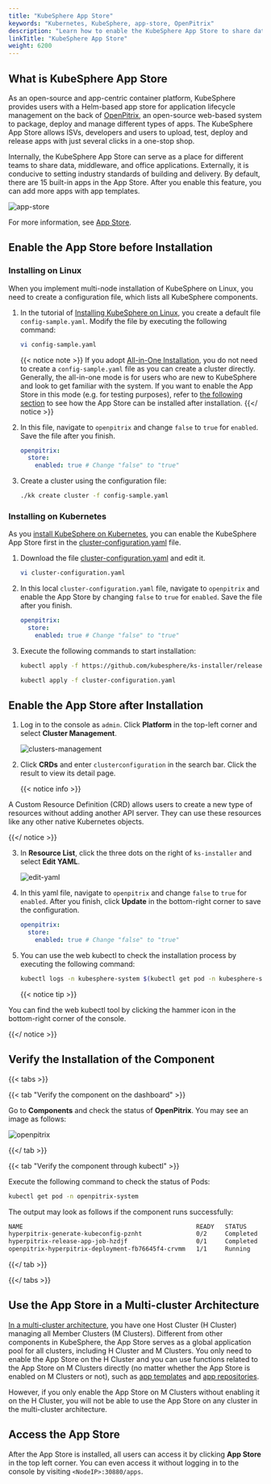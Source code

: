 ```yaml
---
title: "KubeSphere App Store"
keywords: "Kubernetes, KubeSphere, app-store, OpenPitrix"
description: "Learn how to enable the KubeSphere App Store to share data and apps internally and set industry standards of delivery process externally."
linkTitle: "KubeSphere App Store"
weight: 6200
---
```


## What is KubeSphere App Store

As an open-source and app-centric container platform, KubeSphere provides users with a Helm-based app store for application lifecycle management on the back of [OpenPitrix](https://github.com/openpitrix/openpitrix), an open-source web-based system to package, deploy and manage different types of apps. The KubeSphere App Store allows ISVs, developers and users to upload, test, deploy and release apps with just several clicks in a one-stop shop.

Internally, the KubeSphere App Store can serve as a place for different teams to share data, middleware, and office applications. Externally, it is conducive to setting industry standards of building and delivery. By default, there are 15 built-in apps in the App Store. After you enable this feature, you can add more apps with app templates.

![app-store](/images/docs/enable-pluggable-components/kubesphere-app-store/app-store.png)

For more information, see [App Store](../../application-store/).

## Enable the App Store before Installation

### Installing on Linux

When you implement multi-node installation of KubeSphere on Linux, you need to create a configuration file, which lists all KubeSphere components.

1. In the tutorial of [Installing KubeSphere on Linux](../../installing-on-linux/introduction/multioverview/), you create a default file `config-sample.yaml`. Modify the file by executing the following command:

    ```bash
    vi config-sample.yaml
    ```

    {{< notice note >}}
If you adopt [All-in-One Installation](../../quick-start/all-in-one-on-linux/), you do not need to create a `config-sample.yaml` file as you can create a cluster directly. Generally, the all-in-one mode is for users who are new to KubeSphere and look to get familiar with the system. If you want to enable the App Store in this mode (e.g. for testing purposes), refer to [the following section](#enable-app-store-after-installation) to see how the App Store can be installed after installation.
    {{</ notice >}}

2. In this file, navigate to `openpitrix` and change `false` to `true` for `enabled`. Save the file after you finish.

    ```yaml
    openpitrix:
      store:
        enabled: true # Change "false" to "true"
    ```

3. Create a cluster using the configuration file:

    ```bash
    ./kk create cluster -f config-sample.yaml
    ```

### **Installing on Kubernetes**

As you [install KubeSphere on Kubernetes](../../installing-on-kubernetes/introduction/overview/), you can enable the KubeSphere App Store first in the [cluster-configuration.yaml](https://github.com/kubesphere/ks-installer/releases/download/v3.1.0/cluster-configuration.yaml) file.

1. Download the file [cluster-configuration.yaml](https://github.com/kubesphere/ks-installer/releases/download/v3.1.0/cluster-configuration.yaml) and edit it.

    ```bash
    vi cluster-configuration.yaml
    ```

2. In this local `cluster-configuration.yaml` file, navigate to `openpitrix` and enable the App Store by changing `false` to `true` for `enabled`. Save the file after you finish.

    ```yaml
    openpitrix:
      store:
        enabled: true # Change "false" to "true"
    ```

3. Execute the following commands to start installation:

    ```bash
    kubectl apply -f https://github.com/kubesphere/ks-installer/releases/download/v3.1.0/kubesphere-installer.yaml

    kubectl apply -f cluster-configuration.yaml
    ```

## Enable the App Store after Installation

1. Log in to the console as `admin`. Click **Platform** in the top-left corner and select **Cluster Management**.
   
   ![clusters-management](/images/docs/enable-pluggable-components/kubesphere-app-store/clusters-management.png)

2. Click **CRDs** and enter `clusterconfiguration` in the search bar. Click the result to view its detail page.

    {{< notice info >}}

A Custom Resource Definition (CRD) allows users to create a new type of resources without adding another API server. They can use these resources like any other native Kubernetes objects.

{{</ notice >}}

3. In **Resource List**, click the three dots on the right of `ks-installer` and select **Edit YAML**.

    ![edit-yaml](/images/docs/enable-pluggable-components/kubesphere-app-store/edit-yaml.png)

4. In this yaml file, navigate to `openpitrix` and change `false` to `true` for `enabled`. After you finish, click **Update** in the bottom-right corner to save the configuration.

    ```yaml
    openpitrix:
      store:
        enabled: true # Change "false" to "true"
    ```

5. You can use the web kubectl to check the installation process by executing the following command:

    ```bash
    kubectl logs -n kubesphere-system $(kubectl get pod -n kubesphere-system -l app=ks-install -o jsonpath='{.items[0].metadata.name}') -f
    ```

    {{< notice tip >}}
    

You can find the web kubectl tool by clicking the hammer icon in the bottom-right corner of the console.

{{</ notice >}}

## Verify the Installation of the Component

{{< tabs >}}

{{< tab "Verify the component on the dashboard" >}}

Go to **Components** and check the status of **OpenPitrix**. You may see an image as follows:

![openpitrix](/images/docs/enable-pluggable-components/kubesphere-app-store/openpitrix.png)

{{</ tab >}}

{{< tab "Verify the component through kubectl" >}}

Execute the following command to check the status of Pods:

```bash
kubectl get pod -n openpitrix-system
```

The output may look as follows if the component runs successfully:

```bash
NAME                                                READY   STATUS      RESTARTS   AGE
hyperpitrix-generate-kubeconfig-pznht               0/2     Completed   0          1h6m
hyperpitrix-release-app-job-hzdjf                   0/1     Completed   0          1h6m
openpitrix-hyperpitrix-deployment-fb76645f4-crvmm   1/1     Running     0          1h6m
```

{{</ tab >}}

{{</ tabs >}}

## Use the App Store in a Multi-cluster Architecture

[In a multi-cluster architecture](../../multicluster-management/introduction/kubefed-in-kubesphere/), you have one Host Cluster (H Cluster) managing all Member Clusters (M Clusters). Different from other components in KubeSphere, the App Store serves as a global application pool for all clusters, including H Cluster and M Clusters. You only need to enable the App Store on the H Cluster and you can use functions related to the App Store on M Clusters directly (no matter whether the App Store is enabled on M Clusters or not), such as [app templates](../../project-user-guide/application/app-template/) and [app repositories](../../workspace-administration/app-repository/import-helm-repository/).

However, if you only enable the App Store on M Clusters without enabling it on the H Cluster, you will not be able to use the App Store on any cluster in the multi-cluster architecture.

## Access the App Store

After the App Store is installed, all users can access it by clicking **App Store** in the top left corner. You can even access it without logging in to the console by visiting `<NodeIP>:30880/apps`.